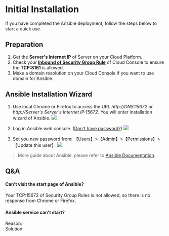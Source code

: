 # Initial Installation

If you have completed the Ansible deployment, follow the steps below to start a quick use.

## Preparation

1. Get the **Server's Internet IP** of Server on your Cloud Platform.
2. Check your **[Inbound of Security Group Rule](https://support.websoft9.com/docs/faq/tech-instance.html)** of Cloud Console to ensure the **TCP:8161** is allowed.
3. Make a domain resolution on your Cloud Console if you want to use domain for Ansible.

## Ansible Installation Wizard

1. Use local Chrome or Firefox to access the URL *http://DNS:15672* or *http://Server's Server's Internet IP:15672*. You will enter installation wizard of Ansible.
   ![](https://libs.websoft9.com/Websoft9/DocsPicture/zh/ansible/ansible-login-websoft9.png)

2. Log in Ansible web console. ([Don't have password?](/stack-accounts.md#ansible)) 
   ![](https://libs.websoft9.com/Websoft9/DocsPicture/zh/ansible/ansible-bk-websoft9.png)

3. Set you new password from: 【Users】>【Admin】>【Permissions】>【Update this user】
   ![](https://libs.websoft9.com/Websoft9/DocsPicture/zh/ansible/ansible-pw-websoft9.png)

> More guide about Ansible, please refer to [Ansible Documentation](https://www.ansible.com/documentation.html).

## Q&A

#### Can't visit the start page of Ansible?

Your TCP:15672 of Security Group Rules is not allowed, so there is no response from Chrome or Firefox.

#### Ansible service can't start? 
Reason:  
Solution:  
